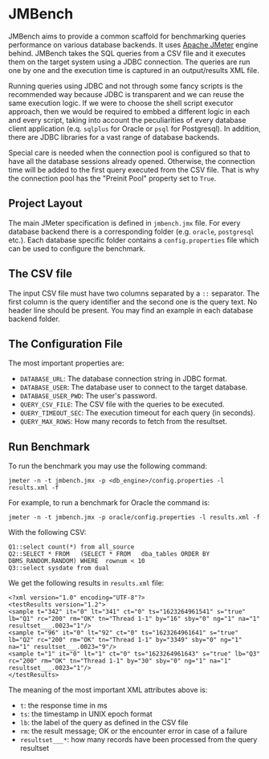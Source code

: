 # JMBench

JMBench aims to provide a common scaffold for benchmarking queries performance
on various database backends. It uses [Apache JMeter](https://jmeter.apache.org/)
engine behind. JMBench takes the SQL queries from a CSV file and it executes
them on the target system using a JDBC connection. The queries are run one by
one and the execution time is captured in an output/results XML file.

Running queries using JDBC and not through some fancy scripts is the
recommended way because JDBC is transparent and we can reuse the same execution
logic. If we were to choose the shell script executor approach, then we would
be required to embbed a different logic in each and every script, taking into
account the peculiarities of every database client application (e.q. `sqlplus`
for Oracle or `psql` for Postgresql). In addition, there are JDBC libraries for
a vast range of database backends.

Special care is needed when the connection pool is configured so that to have
all the database sessions already opened. Otherwise, the connection time will
be added to the first query executed from the CSV file. That is why the
connection pool has the "Preinit Pool" property set to `True`.

## Project Layout

The main JMeter specification is defined in `jmbench.jmx` file. For every
database backend there is a corresponding folder (e.g. `oracle`, `postgresql`
etc.). Each database specific folder contains a `config.properties` file which
can be used to configure the benchmark.

## The CSV file

The input CSV file must have two columns separated by a `::` separator. The
first column is the query identifier and the second one is the query text. No
header line should be present. You may find an example in each database backend
folder.

## The Configuration File

The most important properties are:

  * `DATABASE_URL`: The database connection string in JDBC format.
  * `DATABASE_USER`: The database user to connect to the target database.
  * `DATABASE_USER_PWD`: The user's password.
  * `QUERY_CSV_FILE`: The CSV file with the queries to be executed.
  * `QUERY_TIMEOUT_SEC`: The execution timeout for each query (in seconds).
  * `QUERY_MAX_ROWS`: How many records to fetch from the resultset.

## Run Benchmark

To run the benchmark you may use the following command:

    jmeter -n -t jmbench.jmx -p <db_engine>/config.properties -l results.xml -f

For example, to run a benchmark for Oracle the command is:

    jmeter -n -t jmbench.jmx -p oracle/config.properties -l results.xml -f

With the following CSV:

```
Q1::select count(*) from all_source
Q2::SELECT * FROM   (SELECT * FROM   dba_tables ORDER BY DBMS_RANDOM.RANDOM) WHERE  rownum < 10
Q3::select sysdate from dual
```

We get the following results in `results.xml` file:

```
<?xml version="1.0" encoding="UTF-8"?>
<testResults version="1.2">
<sample t="342" it="0" lt="341" ct="0" ts="1623264961541" s="true" lb="Q1" rc="200" rm="OK" tn="Thread 1-1" by="16" sby="0" ng="1" na="1" resultset___.0023="1"/>
<sample t="96" it="0" lt="92" ct="0" ts="1623264961641" s="true" lb="Q2" rc="200" rm="OK" tn="Thread 1-1" by="3349" sby="0" ng="1" na="1" resultset___.0023="9"/>
<sample t="1" it="0" lt="1" ct="0" ts="1623264961643" s="true" lb="Q3" rc="200" rm="OK" tn="Thread 1-1" by="30" sby="0" ng="1" na="1" resultset___.0023="1"/>
</testResults>
```

The meaning of the most important XML attributes above is:

  * `t`: the response time in ms
  * `ts`: the timestamp in UNIX epoch format
  * `lb`: the label of the query as defined in the CSV file
  * `rm`: the result message; OK or the encounter error in case of a failure
  * `resultset___*`: how many records have been processed from the query resultset
